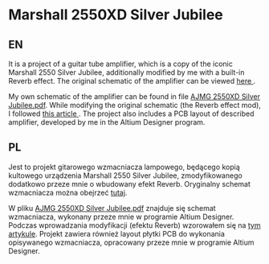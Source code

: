 # Marshall 2550XD Silver Jubilee

## EN
It is a project of a guitar tube amplifier, which is a copy of the iconic Marshall 2550 Silver Jubilee, additionally modified by me with a built-in Reverb effect. The original schematic of the amplifier can be viewed <a href = "https://www.thetubestore.com/lib/thetubestore/schematics/Marshall/Marshall-25-Anniversary-Silver-Jubilee-25-50W-2550-Schematic.pdf"> here </a>.

My own schematic of the amplifier can be found in file <a href = "https://github.com/AleXand3rG/Marshall-2550XD-Silver-Jubilee/blob/main/AJMG%202550XD%20Silver%20Jubilee.pdf"> AJMG 2550XD Silver Jubilee.pdf</a>. While modifying the original schematic (the Reverb effect mod), I followed <a href = "https://guitar.com/guides/diy-workshop/build-tube-spring-reverb-unit-amplifier/"> this article </a>. The project also includes a PCB layout of described amplifier, developed by me in the Altium Designer program.


## PL
Jest to projekt gitarowego wzmacniacza lampowego, będącego kopią kultowego urządzenia Marshall 2550 Silver Jubilee, zmodyfikowanego dodatkowo przeze mnie o wbudowany efekt Reverb. Oryginalny schemat wzmacniacza można obejrzeć <a href = "https://www.thetubestore.com/lib/thetubestore/schematics/Marshall/Marshall-25-Anniversary-Silver-Jubilee-25-50W-2550-Schematic.pdf">tutaj</a>.

W pliku <a href = "https://github.com/AleXand3rG/Marshall-2550XD-Silver-Jubilee/blob/main/AJMG%202550XD%20Silver%20Jubilee.pdf">AJMG 2550XD Silver Jubilee.pdf</a>  znajduje się schemat wzmacniacza, wykonany przeze mnie w programie Altium Designer. Podczas wprowadzania modyfikacji (efektu Reverb) wzorowałem się na <a href = "https://guitar.com/guides/diy-workshop/build-tube-spring-reverb-unit-amplifier/">tym artykule</a>. Projekt zawiera również layout płytki PCB do wykonania opisywanego wzmacniacza, opracowany przeze mnie w programie Altium Designer.
